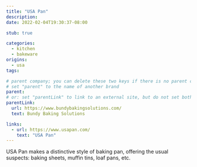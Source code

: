 ```yaml
---
title: "USA Pan"
description:
date: 2022-02-04T19:30:37-08:00

stub: true

categories:
  - kitchen
  - bakeware
origins:
  - usa
tags:

# parent company; you can delete these two keys if there is no parent company:
# set "parent" to the name of another brand
parent:
# or: set "parentLink" to link to an external site, but do not set both
parentLink:
  url: https://www.bundybakingsolutions.com/
  text: Bundy Baking Solutions

links:
  - url: https://www.usapan.com/
    text: "USA Pan"
---
```


USA Pan makes a distinctive style of baking pan, offering the usual suspects:
baking sheets, muffin tins, loaf pans, etc.
